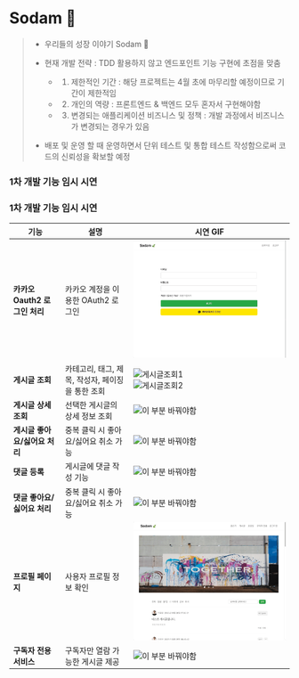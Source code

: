 # Sodam 🍃


> - 우리들의 성장 이야기 Sodam 🍃
> - 현재 개발 전략 : TDD 활용하지 않고 엔드포인트 기능 구현에 초점을 맞춤
>   - 1. 제한적인 기간 : 해당 프로젝트는 4월 초에 마무리할 예정이므로 기간이 제한적임 
>   - 2. 개인의 역량 : 프론트엔드 & 백엔드 모두 혼자서 구현해야함
>   - 3. 변경되는 애플리케이션 비즈니스 및 정책 : 개발 과정에서 비즈니스가 변경되는 경우가 있음
>  
> - 배포 및 운영 할 때 운영하면서 단위 테스트 및 통합 테스트 작성함으로써 코드의 신뢰성을 확보할 예정


### 1차 개발 기능 임시 시연 

### 1차 개발 기능 임시 시연 

| 기능 | 설명 | 시연 GIF |
|------|------|---------|
| **카카오 Oauth2 로그인 처리** | 카카오 계정을 이용한 OAuth2 로그인 | ![카카오Oauth2로그인](./docs/demonstration/카카오Ouath2로그인.gif) |
| **게시글 조회** | 카테고리, 태그, 제목, 작성자, 페이징을 통한 조회 | ![게시글조회1](./docs/demonstration/게시글조회(제목검색).gif) <br> ![게시글조회2](./docs/demonstration/게시글조회(카테고리,태그).gif) |
| **게시글 상세 조회** | 선택한 게시글의 상세 정보 조회 | ![이 부분 바꿔야함](./docs/demonstration/게시글조회(카테고리,태그).gif) |
| **게시글 좋아요/싫어요 처리** | 중복 클릭 시 좋아요/싫어요 취소 가능 | ![이 부분 바꿔야함](./docs/demonstration/게시글조회(카테고리,태그).gif) |
| **댓글 등록** | 게시글에 댓글 작성 기능 | ![이 부분 바꿔야함](./docs/demonstration/게시글조회(카테고리,태그).gif) |
| **댓글 좋아요/싫어요 처리** | 중복 클릭 시 좋아요/싫어요 취소 가능 | ![이 부분 바꿔야함](./docs/demonstration/게시글조회(카테고리,태그).gif) |
| **프로필 페이지** | 사용자 프로필 정보 확인 | ![프로필페이지](./docs/demonstration/프로필페이지접속.gif) |
| **구독자 전용 서비스** | 구독자만 열람 가능한 게시글 제공 | ![이 부분 바꿔야함](./docs/demonstration/게시글조회(카테고리,태그).gif) |



